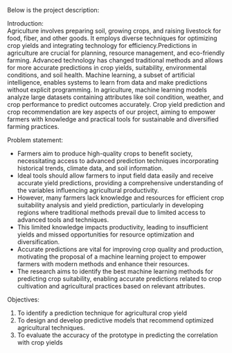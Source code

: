 Below is the project description:

Introduction:  
Agriculture involves preparing soil, growing crops, and raising livestock for food, fiber, and other goods. It employs diverse techniques for optimizing crop yields and integrating technology for efficiency.Predictions in agriculture are crucial for planning, resource management, and eco-friendly farming. Advanced technology has changed traditional methods and allows for more accurate predictions in crop yields, suitability, environmental conditions, and soil health. Machine learning, a subset of artificial intelligence, enables systems to learn from data and make predictions without explicit programming. In agriculture, machine learning models analyze large datasets containing attributes like soil condition, weather, and crop performance to predict outcomes accurately. Crop yield prediction and crop recommendation are key aspects of our project, aiming to empower farmers with knowledge and practical tools for sustainable and diversified farming practices.


Problem statement:
- Farmers aim to produce high-quality crops to benefit society, necessitating access to advanced prediction techniques incorporating historical trends, climate data, and soil information.
- Ideal tools should allow farmers to input field data easily and receive accurate yield predictions, providing a comprehensive understanding of the variables influencing agricultural productivity.
- However, many farmers lack knowledge and resources for efficient crop suitability analysis and yield prediction, particularly in developing regions where traditional methods prevail due to limited access to advanced tools and techniques.
- This limited knowledge impacts productivity, leading to insufficient yields and missed opportunities for resource optimization and diversification.
- Accurate predictions are vital for improving crop quality and production, motivating the proposal of a machine learning project to empower farmers with modern methods and enhance their resources.
- The research aims to identify the best machine learning methods for predicting crop suitability, enabling accurate predictions related to crop cultivation and agricultural practices based on relevant attributes.

Objectives:
1) To identify a prediction technique for agricultural crop yield
2) To design and develop predictive models that recommend optimized agricultural
techniques.
3) To evaluate the accuracy of the prototype in predicting the correlation with crop
yields
